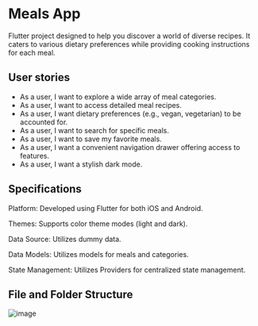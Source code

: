 # Meals App

Flutter project designed to help you discover a world of diverse recipes. It caters to various dietary preferences while providing cooking instructions for each meal.


## User stories

- As a user, I want to explore a wide array of meal categories.
- As a user, I want to access detailed meal recipes.
- As a user, I want dietary preferences (e.g., vegan, vegetarian) to be accounted for.
- As a user, I want to search for specific meals.
- As a user, I want to save my favorite meals.
- As a user, I want a convenient navigation drawer offering access to features.
- As a user, I want a stylish dark mode.

## Specifications

Platform: Developed using Flutter for both iOS and Android.

Themes: Supports color theme modes (light and dark).

Data Source: Utilizes dummy data.

Data Models: Utilizes models for meals and categories.

State Management: Utilizes Providers for centralized state management.

## File and Folder Structure

![image](https://github.com/eirilovi/Meals-app/assets/102029007/bfaea755-69e4-40c8-86f0-41c4f699b675)
